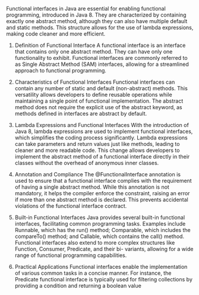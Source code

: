 Functional interfaces in Java are essential for enabling functional programming, introduced in Java 8.​ They are characterized by containing exactly one abstract method, although they can also have multiple default and static methods. This structure allows for the use of lambda expressions, making code cleaner and more efficient.

1. Definition of Functional Interface
A functional interface is an interface that contains only one abstract method. They can have only one functionality to exhibit. Functional interfaces are commonly referred to as Single Abstract Method (SAM) interfaces, allowing for a streamlined approach to functional programming.

2. Characteristics of Functional Interfaces
Functional interfaces can contain any number of static and default (non-abstract) methods. This versatility allows developers to define reusable operations while maintaining a single point of functional implementation. The abstract method does not require the explicit use of the abstract keyword, as methods defined in interfaces are abstract by default.
3. Lambda Expressions and Functional Interfaces
With the introduction of Java 8, lambda expressions are used to implement functional interfaces, which simplifies the coding process significantly. Lambda expressions can take parameters and return values just like methods, leading to cleaner and more readable code. This change allows developers to implement the abstract method of a functional interface directly in their classes without the overhead of anonymous inner classes.
4. Annotation and Compliance
The @FunctionalInterface annotation is used to ensure that a functional interface complies with the requirement of having a single abstract method. While this annotation is not mandatory, it helps the compiler enforce the constraint, raising an error if more than one abstract method is declared. This prevents accidental violations of the functional interface contract.

5. Built-in Functional Interfaces
Java provides several built-in functional interfaces, facilitating common programming tasks. Examples include Runnable, which has the run() method; Comparable, which includes the compareTo() method; and Callable, which contains the call() method. Functional interfaces also extend to more complex structures like Function, Consumer, Predicate, and their bi- variants, allowing for a wide range of functional programming capabilities.

6. Practical Applications
Functional interfaces enable the implementation of various common tasks in a concise manner. For instance, the Predicate functional interface is typically used for filtering collections by providing a condition and returning a boolean value